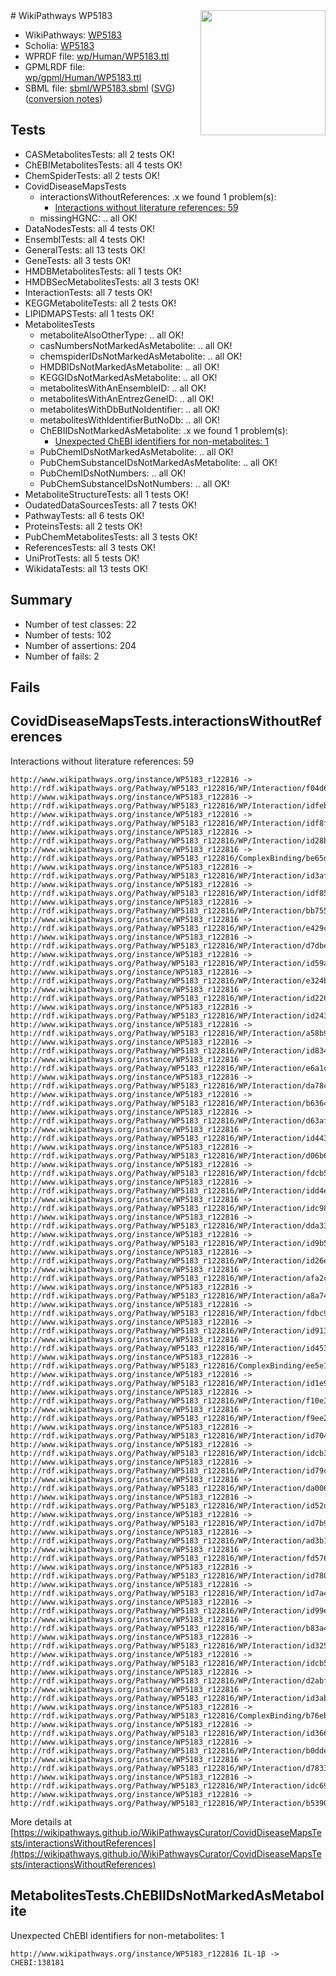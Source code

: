 <img style="float: right; width: 200px" src="../logo.png" />
# WikiPathways WP5183

* WikiPathways: [WP5183](https://identifiers.org/wikipathways:WP5183)
* Scholia: [WP5183](https://scholia.toolforge.org/wikipathways/WP5183)
* WPRDF file: [wp/Human/WP5183.ttl](../wp/Human/WP5183.ttl)
* GPMLRDF file: [wp/gpml/Human/WP5183.ttl](../wp/gpml/Human/WP5183.ttl)
* SBML file: [sbml/WP5183.sbml](../sbml/WP5183.sbml) ([SVG](../sbml/WP5183.svg)) ([conversion notes](../sbml/WP5183.txt))

## Tests
* CASMetabolitesTests: all 2 tests OK!
* ChEBIMetabolitesTests: all 4 tests OK!
* ChemSpiderTests: all 2 tests OK!
* CovidDiseaseMapsTests
    * interactionsWithoutReferences: .x we found 1 problem(s):
        * [Interactions without literature references: 59](#9701cd66)
    * missingHGNC: .. all OK!
* DataNodesTests: all 4 tests OK!
* EnsemblTests: all 4 tests OK!
* GeneralTests: all 13 tests OK!
* GeneTests: all 3 tests OK!
* HMDBMetabolitesTests: all 1 tests OK!
* HMDBSecMetabolitesTests: all 3 tests OK!
* InteractionTests: all 7 tests OK!
* KEGGMetaboliteTests: all 2 tests OK!
* LIPIDMAPSTests: all 1 tests OK!
* MetabolitesTests
    * metaboliteAlsoOtherType: .. all OK!
    * casNumbersNotMarkedAsMetabolite: .. all OK!
    * chemspiderIDsNotMarkedAsMetabolite: .. all OK!
    * HMDBIDsNotMarkedAsMetabolite: .. all OK!
    * KEGGIDsNotMarkedAsMetabolite: .. all OK!
    * metabolitesWithAnEnsembleID: .. all OK!
    * metabolitesWithAnEntrezGeneID: .. all OK!
    * metabolitesWithDbButNoIdentifier: .. all OK!
    * metabolitesWithIdentifierButNoDb: .. all OK!
    * ChEBIIDsNotMarkedAsMetabolite: .x we found 1 problem(s):
        * [Unexpected ChEBI identifiers for non-metabolites: 1](#8242b33b)
    * PubChemIDsNotMarkedAsMetabolite: .. all OK!
    * PubChemSubstanceIDsNotMarkedAsMetabolite: .. all OK!
    * PubChemIDsNotNumbers: .. all OK!
    * PubChemSubstanceIDsNotNumbers: .. all OK!
* MetaboliteStructureTests: all 1 tests OK!
* OudatedDataSourcesTests: all 7 tests OK!
* PathwayTests: all 6 tests OK!
* ProteinsTests: all 2 tests OK!
* PubChemMetabolitesTests: all 3 tests OK!
* ReferencesTests: all 3 tests OK!
* UniProtTests: all 5 tests OK!
* WikidataTests: all 13 tests OK!


## Summary

* Number of test classes: 22
* Number of tests: 102
* Number of assertions: 204
* Number of fails: 2

## Fails

<a name="9701cd66" />

## CovidDiseaseMapsTests.interactionsWithoutReferences

Interactions without literature references: 59
```
http://www.wikipathways.org/instance/WP5183_r122816 -> http://rdf.wikipathways.org/Pathway/WP5183_r122816/WP/Interaction/f04d6
http://www.wikipathways.org/instance/WP5183_r122816 -> http://rdf.wikipathways.org/Pathway/WP5183_r122816/WP/Interaction/idfebd87b2
http://www.wikipathways.org/instance/WP5183_r122816 -> http://rdf.wikipathways.org/Pathway/WP5183_r122816/WP/Interaction/idf8f71e9d
http://www.wikipathways.org/instance/WP5183_r122816 -> http://rdf.wikipathways.org/Pathway/WP5183_r122816/WP/Interaction/id28bcbf85
http://www.wikipathways.org/instance/WP5183_r122816 -> http://rdf.wikipathways.org/Pathway/WP5183_r122816/ComplexBinding/be65d
http://www.wikipathways.org/instance/WP5183_r122816 -> http://rdf.wikipathways.org/Pathway/WP5183_r122816/WP/Interaction/id3af31a4d
http://www.wikipathways.org/instance/WP5183_r122816 -> http://rdf.wikipathways.org/Pathway/WP5183_r122816/WP/Interaction/idf8525524
http://www.wikipathways.org/instance/WP5183_r122816 -> http://rdf.wikipathways.org/Pathway/WP5183_r122816/WP/Interaction/bb755
http://www.wikipathways.org/instance/WP5183_r122816 -> http://rdf.wikipathways.org/Pathway/WP5183_r122816/WP/Interaction/e429c
http://www.wikipathways.org/instance/WP5183_r122816 -> http://rdf.wikipathways.org/Pathway/WP5183_r122816/WP/Interaction/d7dbe
http://www.wikipathways.org/instance/WP5183_r122816 -> http://rdf.wikipathways.org/Pathway/WP5183_r122816/WP/Interaction/id59ade7d7
http://www.wikipathways.org/instance/WP5183_r122816 -> http://rdf.wikipathways.org/Pathway/WP5183_r122816/WP/Interaction/e324b
http://www.wikipathways.org/instance/WP5183_r122816 -> http://rdf.wikipathways.org/Pathway/WP5183_r122816/WP/Interaction/id226617f6
http://www.wikipathways.org/instance/WP5183_r122816 -> http://rdf.wikipathways.org/Pathway/WP5183_r122816/WP/Interaction/id24383e16
http://www.wikipathways.org/instance/WP5183_r122816 -> http://rdf.wikipathways.org/Pathway/WP5183_r122816/WP/Interaction/a58b9
http://www.wikipathways.org/instance/WP5183_r122816 -> http://rdf.wikipathways.org/Pathway/WP5183_r122816/WP/Interaction/id8344ac6b
http://www.wikipathways.org/instance/WP5183_r122816 -> http://rdf.wikipathways.org/Pathway/WP5183_r122816/WP/Interaction/e6a1c
http://www.wikipathways.org/instance/WP5183_r122816 -> http://rdf.wikipathways.org/Pathway/WP5183_r122816/WP/Interaction/da78c
http://www.wikipathways.org/instance/WP5183_r122816 -> http://rdf.wikipathways.org/Pathway/WP5183_r122816/WP/Interaction/b6364
http://www.wikipathways.org/instance/WP5183_r122816 -> http://rdf.wikipathways.org/Pathway/WP5183_r122816/WP/Interaction/d63af
http://www.wikipathways.org/instance/WP5183_r122816 -> http://rdf.wikipathways.org/Pathway/WP5183_r122816/WP/Interaction/id44305b67
http://www.wikipathways.org/instance/WP5183_r122816 -> http://rdf.wikipathways.org/Pathway/WP5183_r122816/WP/Interaction/d06b6
http://www.wikipathways.org/instance/WP5183_r122816 -> http://rdf.wikipathways.org/Pathway/WP5183_r122816/WP/Interaction/fdcb5
http://www.wikipathways.org/instance/WP5183_r122816 -> http://rdf.wikipathways.org/Pathway/WP5183_r122816/WP/Interaction/idd4e061d7
http://www.wikipathways.org/instance/WP5183_r122816 -> http://rdf.wikipathways.org/Pathway/WP5183_r122816/WP/Interaction/idc98f1361
http://www.wikipathways.org/instance/WP5183_r122816 -> http://rdf.wikipathways.org/Pathway/WP5183_r122816/WP/Interaction/dda33
http://www.wikipathways.org/instance/WP5183_r122816 -> http://rdf.wikipathways.org/Pathway/WP5183_r122816/WP/Interaction/id9b5756f8
http://www.wikipathways.org/instance/WP5183_r122816 -> http://rdf.wikipathways.org/Pathway/WP5183_r122816/WP/Interaction/id26e7a2f3
http://www.wikipathways.org/instance/WP5183_r122816 -> http://rdf.wikipathways.org/Pathway/WP5183_r122816/WP/Interaction/afa2c
http://www.wikipathways.org/instance/WP5183_r122816 -> http://rdf.wikipathways.org/Pathway/WP5183_r122816/WP/Interaction/a8a74
http://www.wikipathways.org/instance/WP5183_r122816 -> http://rdf.wikipathways.org/Pathway/WP5183_r122816/WP/Interaction/fdbc9
http://www.wikipathways.org/instance/WP5183_r122816 -> http://rdf.wikipathways.org/Pathway/WP5183_r122816/WP/Interaction/id913949d
http://www.wikipathways.org/instance/WP5183_r122816 -> http://rdf.wikipathways.org/Pathway/WP5183_r122816/WP/Interaction/id45396a60
http://www.wikipathways.org/instance/WP5183_r122816 -> http://rdf.wikipathways.org/Pathway/WP5183_r122816/ComplexBinding/ee5e1
http://www.wikipathways.org/instance/WP5183_r122816 -> http://rdf.wikipathways.org/Pathway/WP5183_r122816/WP/Interaction/id1e968632
http://www.wikipathways.org/instance/WP5183_r122816 -> http://rdf.wikipathways.org/Pathway/WP5183_r122816/WP/Interaction/f10e3
http://www.wikipathways.org/instance/WP5183_r122816 -> http://rdf.wikipathways.org/Pathway/WP5183_r122816/WP/Interaction/f9ee2
http://www.wikipathways.org/instance/WP5183_r122816 -> http://rdf.wikipathways.org/Pathway/WP5183_r122816/WP/Interaction/id7049c289
http://www.wikipathways.org/instance/WP5183_r122816 -> http://rdf.wikipathways.org/Pathway/WP5183_r122816/WP/Interaction/idcb334d8c
http://www.wikipathways.org/instance/WP5183_r122816 -> http://rdf.wikipathways.org/Pathway/WP5183_r122816/WP/Interaction/id79cbd05b
http://www.wikipathways.org/instance/WP5183_r122816 -> http://rdf.wikipathways.org/Pathway/WP5183_r122816/WP/Interaction/da006
http://www.wikipathways.org/instance/WP5183_r122816 -> http://rdf.wikipathways.org/Pathway/WP5183_r122816/WP/Interaction/id52dc53bc
http://www.wikipathways.org/instance/WP5183_r122816 -> http://rdf.wikipathways.org/Pathway/WP5183_r122816/WP/Interaction/id7b94a6c7
http://www.wikipathways.org/instance/WP5183_r122816 -> http://rdf.wikipathways.org/Pathway/WP5183_r122816/WP/Interaction/ad3b1
http://www.wikipathways.org/instance/WP5183_r122816 -> http://rdf.wikipathways.org/Pathway/WP5183_r122816/WP/Interaction/fd576
http://www.wikipathways.org/instance/WP5183_r122816 -> http://rdf.wikipathways.org/Pathway/WP5183_r122816/WP/Interaction/id780e4653
http://www.wikipathways.org/instance/WP5183_r122816 -> http://rdf.wikipathways.org/Pathway/WP5183_r122816/WP/Interaction/id7a479baf
http://www.wikipathways.org/instance/WP5183_r122816 -> http://rdf.wikipathways.org/Pathway/WP5183_r122816/WP/Interaction/id99e144ce
http://www.wikipathways.org/instance/WP5183_r122816 -> http://rdf.wikipathways.org/Pathway/WP5183_r122816/WP/Interaction/b83a4
http://www.wikipathways.org/instance/WP5183_r122816 -> http://rdf.wikipathways.org/Pathway/WP5183_r122816/WP/Interaction/id325de778
http://www.wikipathways.org/instance/WP5183_r122816 -> http://rdf.wikipathways.org/Pathway/WP5183_r122816/WP/Interaction/idcb573133
http://www.wikipathways.org/instance/WP5183_r122816 -> http://rdf.wikipathways.org/Pathway/WP5183_r122816/WP/Interaction/d2abf
http://www.wikipathways.org/instance/WP5183_r122816 -> http://rdf.wikipathways.org/Pathway/WP5183_r122816/WP/Interaction/id3ab0f959
http://www.wikipathways.org/instance/WP5183_r122816 -> http://rdf.wikipathways.org/Pathway/WP5183_r122816/ComplexBinding/b76eb
http://www.wikipathways.org/instance/WP5183_r122816 -> http://rdf.wikipathways.org/Pathway/WP5183_r122816/WP/Interaction/id366a93e
http://www.wikipathways.org/instance/WP5183_r122816 -> http://rdf.wikipathways.org/Pathway/WP5183_r122816/WP/Interaction/b0dde
http://www.wikipathways.org/instance/WP5183_r122816 -> http://rdf.wikipathways.org/Pathway/WP5183_r122816/WP/Interaction/d7833
http://www.wikipathways.org/instance/WP5183_r122816 -> http://rdf.wikipathways.org/Pathway/WP5183_r122816/WP/Interaction/idc6954bf4
http://www.wikipathways.org/instance/WP5183_r122816 -> http://rdf.wikipathways.org/Pathway/WP5183_r122816/WP/Interaction/b5390
```

More details at [https://wikipathways.github.io/WikiPathwaysCurator/CovidDiseaseMapsTests/interactionsWithoutReferences](https://wikipathways.github.io/WikiPathwaysCurator/CovidDiseaseMapsTests/interactionsWithoutReferences)

<a name="8242b33b" />

## MetabolitesTests.ChEBIIDsNotMarkedAsMetabolite

Unexpected ChEBI identifiers for non-metabolites: 1
```
http://www.wikipathways.org/instance/WP5183_r122816 IL-1β -> CHEBI:138181
```

